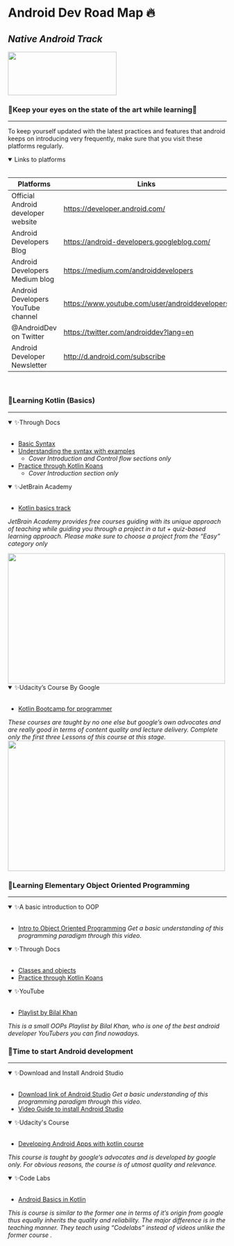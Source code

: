 # Android Dev Road Map 🔥
## _Native Android Track_

<img src="https://github.com/UvrajSB/curriculums/blob/main/imgs/android_banner.jpg" style="height: 100px; width:250px;"/>

### 🌟Keep your eyes on the state of the art while learning👀
------------
To keep yourself updated with the latest practices and features that android keeps on introducing very frequently, make sure that you visit these platforms regularly.
</br>
<details open>
<summary>Links to platforms</summary>
<br>
  
|Platforms|Links|
| ------ | ------ |
| Official Android developer website | https://developer.android.com/ |
| Android Developers Blog | https://android-developers.googleblog.com/ |
| Android Developers Medium blog | https://medium.com/androiddevelopers |
|Android Developers YouTube channel| https://www.youtube.com/user/androiddevelopers |
| @AndroidDev on Twitter  | https://twitter.com/androiddev?lang=en |
| Android Developer Newsletter | http://d.android.com/subscribe |
 </br>
</details>

### 🌟Learning Kotlin (Basics)
--------------------

<details open>
<summary>✨Through Docs</summary>
<br>
  
- [Basic Syntax](https://kotlinlang.org/docs/basic-syntax.html/)
- [Understanding the syntax with examples](https://play.kotlinlang.org/byExample/overview)
  - _Cover Introduction and Control flow sections only_
- [Practice through Kotlin Koans](https://play.kotlinlang.org/koans/overview)
   - _Cover Introduction section only_

</details>

<details open>
<summary>✨JetBrain Academy</summary>
<br>
  
- [Kotlin basics track](https://hyperskill.org/tracks/18/?_gl=1*1h6j7mp*_ga*OTExNzg2NDMxLjE2NDA0NzQ0NTA.*_ga_J6T75801PF*MTY0NjMzMTI3My43LjEuMTY0NjMzMzgzNi4w&_ga=2.144790461.86303798.1646331274-911786431.1640474450)
  
 _JetBrain Academy provides free courses guiding with its unique approach of teaching while guiding you through a project in a tut + quiz-based learning approach. 
Please make sure to choose a project from the “Easy” category only_
 
<img src="https://github.com/UvrajSB/curriculums/blob/main/imgs/hyperskill_ss.png" style="height: 300px; width:500px;"/>
</details>
<details open>
<summary>✨Udacity’s Course By Google</summary>
<br>
  
- [Kotlin Bootcamp for programmer](https://classroom.udacity.com/courses/ud9011)
  
 _These courses are taught by no one else but google’s own advocates and are really good in terms of content quality and lecture delivery.
Complete only the first three Lessons of this course at this stage._
 <img src="https://github.com/UvrajSB/curriculums/blob/main/imgs/android_udacity_course_ss.png" style="height: 300px; width:500px;"/>
</details>


### 🌟Learning Elementary Object Oriented Programming 
--------------------
</details>
<details open>
<summary>✨A basic introduction to OOP</summary>
<br>
  
- [Intro to Object Oriented Programming](https://youtu.be/SiBw7os-_zI)
  _Get a basic understanding of this programming paradigm through this video._
 
</details>

<details open>
<summary>✨Through Docs</summary>
<br>
  
- [Classes and objects](https://kotlinlang.org/docs/classes.html)
- [Practice through Kotlin Koans](https://play.kotlinlang.org/koans/Classes/Data%20classes/Task.kt)

</details>

<details open>
<summary>✨YouTube</summary>
<br>
  
- [Playlist by Bilal Khan](https://youtube.com/playlist?list=PLk7v1Z2rk4hjgFKGBxDkb0f09ugBC0xOL)
  
 _This is a small OOPs Playlist by Bilal Khan, who is one of the best android developer YouTubers you can find nowadays._
 
 
 ### 🌟Time to start Android development 
--------------------
</details>
<details open>
<summary>✨Download and Install Android Studio</summary>
<br>
  
- [Download link of Android Studio](https://developer.android.com/studio)
  _Get a basic understanding of this programming paradigm through this video._
- [Video Guide to install Android Studio](https://youtu.be/5LMRbAiRkdY) 
 
</details>

<details open>
<summary>✨Udacity's Course</summary>
<br>
 
- [Developing Android Apps with kotlin course](https://classroom.udacity.com/courses/ud9012)
 
_This course is taught by google’s advocates and is developed by google only. For obvious reasons, the course is of utmost quality and relevance._
</details>

<details open>
<summary>✨Code Labs</summary>
<br>
  
- [Android Basics in Kotlin](https://developer.android.com/courses/android-basics-kotlin/course)
  
 _This is course is similar to the former one in terms of it’s origin from google thus equally inherits the quality and reliability.
The major difference is in the teaching manner. They teach using “Codelabs” instead of videos unlike the former course
._




